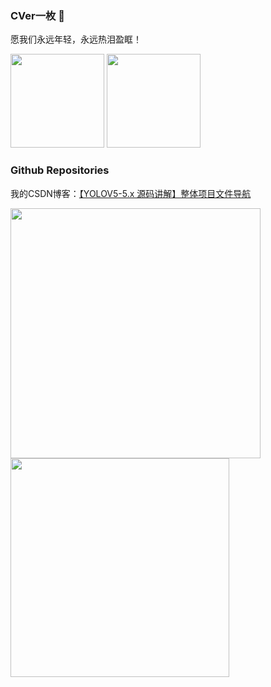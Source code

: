 ### CVer一枚 👋

愿我们永远年轻，永远热泪盈眶！

<img src="https://github-readme-stats.vercel.app/api?username=HuKai97&count_private=true&show_icons=true&theme=tokyonight&layout=compact"  height="150"> <img src="https://github-readme-stats.vercel.app/api/top-langs/?username=HuKai97&theme=tokyonight&layout=compact" height="150">

### Github Repositories 

我的CSDN博客：[【YOLOV5-5.x 源码讲解】整体项目文件导航](https://blog.csdn.net/qq_38253797/article/details/119043919) 

<a href="https://github.com/HuKai-cv/yolov5-5.x-annotations">
  <img align="left" src="https://github-readme-stats.vercel.app/api/pin/?username=HuKai97&repo=yolov5-5.x-annotations&theme=tokyonight&bg_color=30,e96443,904e95&title_color=fff&text_color=fff"  width="400" />
</a>
<a href="https://github.com/HuKai-cv/FFSSD-ResNet">
  <img align="left" src="https://github-readme-stats.vercel.app/api/pin/?username=HuKai97&repo=FFSSD-ResNet&theme=tokyonight&bg_color=30,e96443,904e95&title_color=fff&text_color=fff"  width="350" />
</a>

